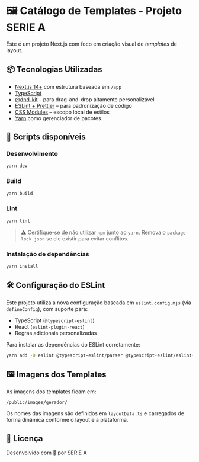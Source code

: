 # 🖼️ Catálogo de Templates - Projeto SERIE A

Este é um projeto Next.js com foco em criação visual de _templates_ de layout.

## 📦 Tecnologias Utilizadas

- [Next.js 14+](https://nextjs.org/) com estrutura baseada em `/app`
- [TypeScript](https://www.typescriptlang.org/)
- [@dnd-kit](https://dndkit.com/) – para drag-and-drop altamente personalizável
- [ESLint + Prettier](https://eslint.org/) – para padronização de código
- [CSS Modules](https://github.com/css-modules/css-modules) – escopo local de estilos
- [Yarn](https://yarnpkg.com/) como gerenciador de pacotes

## 📜 Scripts disponíveis

### Desenvolvimento

```bash
yarn dev
```

### Build

```bash
yarn build
```

### Lint

```bash
yarn lint
```

> ⚠️ Certifique-se de não utilizar `npm` junto ao `yarn`. Remova o `package-lock.json` se ele existir para evitar conflitos.

### Instalação de dependências

```bash
yarn install
```

## 🛠️ Configuração do ESLint

Este projeto utiliza a nova configuração baseada em `eslint.config.mjs` (via `defineConfig`), com suporte para:

- TypeScript (`@typescript-eslint`)
- React (`eslint-plugin-react`)
- Regras adicionais personalizadas

Para instalar as dependências do ESLint corretamente:

```bash
yarn add -D eslint @typescript-eslint/parser @typescript-eslint/eslint-plugin eslint-plugin-react
```

## 🖼️ Imagens dos Templates

As imagens dos templates ficam em:

```
/public/images/gerador/
```

Os nomes das imagens são definidos em `layoutData.ts` e carregados de forma dinâmica conforme o layout e a plataforma.

## 📄 Licença

Desenvolvido com 💙 por SERIE A
